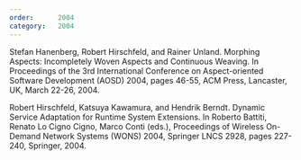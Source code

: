```yaml
---
order:      2004
category:   2004
---
```

Stefan Hanenberg, Robert Hirschfeld, and Rainer Unland. Morphing Aspects: Incompletely Woven Aspects and Continuous Weaving. In Proceedings of the 3rd International Conference on Aspect-oriented Software Development (AOSD) 2004, pages 46-55, ACM Press, Lancaster, UK, March 22-26, 2004.

Robert Hirschfeld, Katsuya Kawamura, and Hendrik Berndt. Dynamic Service Adaptation for Runtime System Extensions. In Roberto Battiti, Renato Lo Cigno Cigno, Marco Conti (eds.), Proceedings of Wireless On-Demand Network Systems (WONS) 2004, Springer LNCS 2928, pages 227-240, Springer, 2004.
